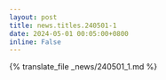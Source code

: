 ```yaml
---
layout: post
title: news.titles.240501-1
date: 2024-05-01 00:05:00+0800
inline: False
---
```


{% translate_file _news/240501_1.md %}

